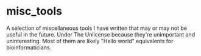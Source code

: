 # misc_tools
A selection of miscellaneous tools I have written that may or may not be useful in the future. 
Under The Unlicense because they're unimportant and uninteresting. Most of them are likely "Hello world" equivalents for bioinformaticians. 
